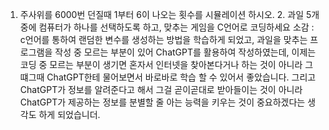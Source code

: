1. 주사위를 6000번 던질때 1부터 6이 나오는 횟수를 시뮬레이션 하시오. 2. 과일 5개 중에 컴퓨터가 하나를 선택하도록 하고, 맞추는 게임을 C언어로 코딩하세요
소감 : c언어를 통하여 랜덤한 변수를 생성하는 방법을 학습하게 되었고, 과일을 맞추는 프로그램을 작성 중 모르는 부분이 있어 ChatGPT를 활용하여 작성하였는데, 이제는 코딩 중 모르는 부분이 생기면 혼자서 인터넷을 찾아본다거나 하는 것이 아니라 그떄그때 ChatGPT한테 물어보면서 바로바로 학습 할 수 있어서 좋았습니다. 그리고 ChatGPT가 정보를 알려준다고 해서 그걸 곧이곧대로 받아들이는 것이 아니라 ChatGPT가 제공하는 정보를 분별할 줄 아는 능력을 키우는 것이 중요하겠다는 생각도 하게 되었습니더.
